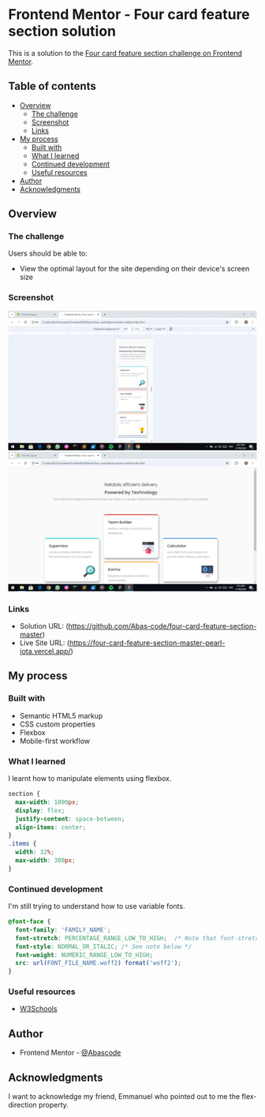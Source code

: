# Frontend Mentor - Four card feature section solution

This is a solution to the [Four card feature section challenge on Frontend Mentor](https://www.frontendmentor.io/challenges/four-card-feature-section-weK1eFYK).

## Table of contents

- [Overview](#overview)
  - [The challenge](#the-challenge)
  - [Screenshot](#screenshot)
  - [Links](#links)
- [My process](#my-process)
  - [Built with](#built-with)
  - [What I learned](#what-i-learned)
  - [Continued development](#continued-development)
  - [Useful resources](#useful-resources)
- [Author](#author)
- [Acknowledgments](#acknowledgments)


## Overview

### The challenge

Users should be able to:
- View the optimal layout for the site depending on their device's screen size

### Screenshot

![mobile view](./design/mobile-design.jpg)
![desktop view](./design/desktop-design.jpg)

### Links

- Solution URL: (https://github.com/Abas-code/four-card-feature-section-master)
- Live Site URL: (https://four-card-feature-section-master-pearl-iota.vercel.app/)

## My process

### Built with

- Semantic HTML5 markup
- CSS custom properties
- Flexbox
- Mobile-first workflow

### What I learned

I learnt how to manipulate elements using flexbox.

```css
section {
  max-width: 1000px;
  display: flex;
  justify-content: space-between;
  align-items: center;
}
.items {
  width: 32%;
  max-width: 300px;
}
```

### Continued development

I'm still trying to understand how to use variable fonts. 

```css
@font-face {
  font-family: 'FAMILY_NAME';
  font-stretch: PERCENTAGE_RANGE_LOW_TO_HIGH;  /* Note that font-stretch is a % of normal width */
  font-style: NORMAL_OR_ITALIC; /* See note below */
  font-weight: NUMERIC_RANGE_LOW_TO_HIGH;
  src: url(FONT_FILE_NAME.woff2) format('woff2');
}
```

### Useful resources

- [W3Schools](https://www.w3schools.com)


## Author

- Frontend Mentor - [@Abascode](https://www.frontendmentor.io/profile/Abascode)


## Acknowledgments

I want to acknowledge my friend, Emmanuel who pointed out to me the flex-direction property.